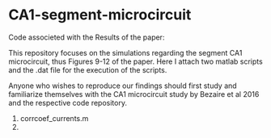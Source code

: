 # CA1-segment-microcircuit
Code associeted with the Results of the paper:

This repository focuses on the simulations regarding the segment CA1 microcircuit, thus Figures 9-12 of the paper. 
Here I attach two matlab scripts and the .dat file for the execution of the scripts. 

Anyone who wishes to reproduce our findings should first study and familiarize themselves with the CA1 microcircuit study by Bezaire et al 2016 and the respective code repository.

1. corrcoef_currents.m
2. 
